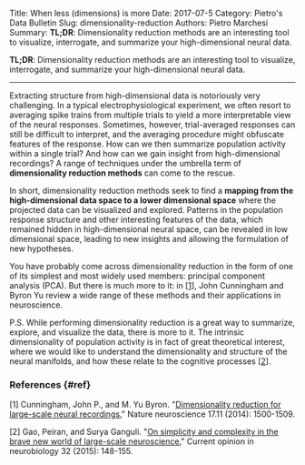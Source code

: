 Title: When less (dimensions) is more
Date: 2017-07-5
Category: Pietro's Data Bulletin
Slug: dimensionality-reduction
Authors: Pietro Marchesi
Summary: __TL;DR__: Dimensionality reduction methods are an interesting tool to visualize, interrogate, and summarize your high-dimensional neural data.

__TL;DR__: Dimensionality reduction methods are an interesting tool to visualize, interrogate, and summarize your high-dimensional neural data.  
___

Extracting structure from high-dimensional data is notoriously very challenging. In a typical electrophysiological experiment, we often resort to averaging spike trains from multiple trials to yield a more interpretable view of the neural responses. Sometimes, however, trial-averaged responses can still be difficult to interpret, and the averaging procedure might obfuscate features of the response. How can we then summarize population activity within a single trial? And how can we gain insight from high-dimensional recordings? A range of techniques under the umbrella term of __dimensionality reduction methods__ can come to the rescue. 

In short, dimensionality reduction methods seek to find a __mapping from the high-dimensional data space to a lower dimensional space__ where the projected data can be visualized and explored. Patterns in the population response structure and other interesting features of the data, which remained hidden in high-dimensional neural space, can be revealed in low dimensional space, leading to new insights and allowing the formulation of new hypotheses. 

You have probably come across dimensionality reduction in the form of one of its simplest and most widely used members: principal component analysis (PCA). But there is much more to it: in [[1](#ref)], John Cunningham and Byron Yu review a wide range of these methods and their applications in neuroscience. 

P.S. While performing dimensionality reduction is a great way to summarize, explore, and visualize the data, there is more to it. The intrinsic dimensionality of population activity is in fact of great theoretical interest, where we would like to understand the dimensionality and structure of the neural manifolds, and how these relate to the cognitive processes [[2](#ref)].

### References {#ref}
[1] Cunningham, John P., and M. Yu Byron. "[Dimensionality reduction for large-scale neural recordings.](http://www.nature.com/neuro/journal/v17/n11/abs/nn.3776.html)" Nature neuroscience 17.11 (2014): 1500-1509.

[2] Gao, Peiran, and Surya Ganguli. "[On simplicity and complexity in the brave new world of large-scale neuroscience.](https://arxiv.org/abs/1503.08779)" Current opinion in neurobiology 32 (2015): 148-155.
